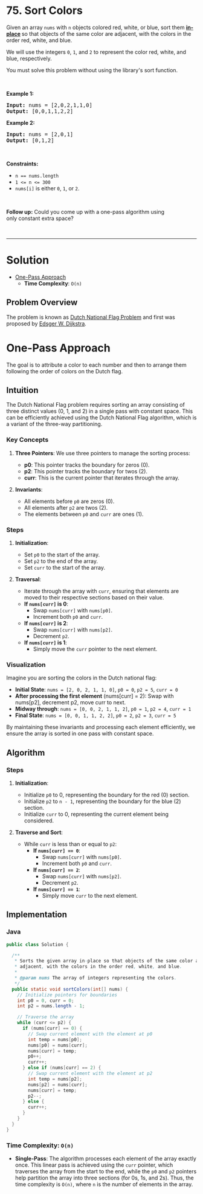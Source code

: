 # 75. Sort Colors

<p>Given an array <code>nums</code> with <code>n</code> objects colored red, white, or blue, sort them <strong><a href="https://en.wikipedia.org/wiki/In-place_algorithm" target="_blank">in-place</a> </strong>so that objects of the same color are adjacent, with the colors in the order red, white, and blue.</p>

<p>We will use the integers <code>0</code>, <code>1</code>, and <code>2</code> to represent the color red, white, and blue, respectively.</p>

<p>You must solve this problem without using the library's sort function.</p>

<p>&nbsp;</p>
<p><strong class="example">Example 1:</strong></p>

<pre><strong>Input:</strong> nums = [2,0,2,1,1,0]
<strong>Output:</strong> [0,0,1,1,2,2]
</pre>

<p><strong class="example">Example 2:</strong></p>

<pre><strong>Input:</strong> nums = [2,0,1]
<strong>Output:</strong> [0,1,2]
</pre>

<p>&nbsp;</p>
<p><strong>Constraints:</strong></p>

<ul>
  <li><code>n == nums.length</code></li>
  <li><code>1 &lt;= n &lt;= 300</code></li>
  <li><code>nums[i]</code> is either <code>0</code>, <code>1</code>, or <code>2</code>.</li>
</ul>

<p>&nbsp;</p>
<p><strong>Follow up:</strong>&nbsp;Could you come up with a one-pass algorithm using only&nbsp;constant extra space?</p>

<br>

---

# Solution

- [One-Pass Approach](#one-pass-approach)
  - **Time Complexity**: `O(n)`  

## Problem Overview

The problem is known as [Dutch National Flag Problem](https://en.wikipedia.org/wiki/Dutch_national_flag_problem) and first was proposed by [Edsger W. Dijkstra](https://en.wikipedia.org/wiki/Edsger_W._Dijkstra).

# One-Pass Approach

The goal is to attribute a color to each number and then to arrange them following the order of colors on the Dutch flag.

## **Intuition**

The Dutch National Flag problem requires sorting an array consisting of three distinct values (0, 1, and 2) in a single pass with constant space. This can be efficiently achieved using the Dutch National Flag algorithm, which is a variant of the three-way partitioning.

### Key Concepts

1. **Three Pointers**: We use three pointers to manage the sorting process:
    - **p0**: This pointer tracks the boundary for zeros (0).
    - **p2**: This pointer tracks the boundary for twos (2).
    - **curr**: This is the current pointer that iterates through the array.

2. **Invariants**:
    - All elements before `p0` are zeros (0).
    - All elements after `p2` are twos (2).
    - The elements between `p0` and `curr` are ones (1).

### Steps

1. **Initialization**:
    - Set `p0` to the start of the array.
    - Set `p2` to the end of the array.
    - Set `curr` to the start of the array.

2. **Traversal**:
    - Iterate through the array with `curr`, ensuring that elements are moved to their respective sections based on their value.
    - **If `nums[curr]` is 0**:
        - Swap `nums[curr]` with `nums[p0]`.
        - Increment both `p0` and `curr`.
    - **If `nums[curr]` is 2**:
        - Swap `nums[curr]` with `nums[p2]`.
        - Decrement `p2`.
    - **If `nums[curr]` is 1**:
        - Simply move the `curr` pointer to the next element.

### Visualization

Imagine you are sorting the colors in the Dutch national flag:

- **Initial State**: `nums = [2, 0, 2, 1, 1, 0]`, `p0 = 0`, `p2 = 5`, `curr = 0`
- **After processing the first element** (nums[curr] = 2): Swap with nums[p2], decrement p2, move curr to next.
- **Midway through**: `nums = [0, 0, 2, 1, 1, 2]`, `p0 = 1`, `p2 = 4`, `curr = 1`
- **Final State**: `nums = [0, 0, 1, 1, 2, 2]`, `p0 = 2`, `p2 = 3`, `curr = 5`

By maintaining these invariants and processing each element efficiently, we ensure the array is sorted in one pass with constant space.

## **Algorithm**

### Steps

1. **Initialization**:
   - Initialize `p0` to 0, representing the boundary for the red (0) section.
   - Initialize `p2` to `n - 1`, representing the boundary for the blue (2) section.
   - Initialize `curr` to 0, representing the current element being considered.

2. **Traverse and Sort**:
   - While `curr` is less than or equal to `p2`:
     - **If `nums[curr] == 0`**:
        - Swap `nums[curr]` with `nums[p0]`.
        - Increment both `p0` and `curr`.
     - **If `nums[curr] == 2`**:
        - Swap `nums[curr]` with `nums[p2]`.
        - Decrement `p2`.
     - **If `nums[curr] == 1`**:
        - Simply move `curr` to the next element.

## **Implementation**

### Java

```java
public class Solution {

  /**
   * Sorts the given array in-place so that objects of the same color are
   * adjacent, with the colors in the order red, white, and blue.
   *
   * @param nums The array of integers representing the colors.
   */
  public static void sortColors(int[] nums) {
    // Initialize pointers for boundaries
    int p0 = 0, curr = 0;
    int p2 = nums.length - 1;

    // Traverse the array
    while (curr <= p2) {
      if (nums[curr] == 0) {
        // Swap current element with the element at p0
        int temp = nums[p0];
        nums[p0] = nums[curr];
        nums[curr] = temp;
        p0++;
        curr++;
      } else if (nums[curr] == 2) {
        // Swap current element with the element at p2
        int temp = nums[p2];
        nums[p2] = nums[curr];
        nums[curr] = temp;
        p2--;
      } else {
        curr++;
      }
    }
  }
}
```


### **Time Complexity**: `O(n)`

- **Single-Pass**: The algorithm processes each element of the array exactly once. This linear pass is achieved using the `curr` pointer, which traverses the array from the start to the end, while the `p0` and `p2` pointers help partition the array into three sections (for 0s, 1s, and 2s). Thus, the time complexity is `O(n)`, where `n` is the number of elements in the array.

